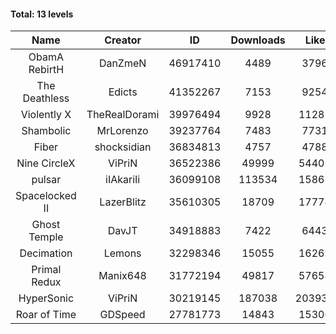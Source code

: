 #### Total: 13 levels

| Name | Creator | ID | Downloads | Likes |
|:---:|:---:|:---:|:---:|:---:|
| ObamA RebirtH | DanZmeN | 46917410 | 4489 | 37962
| The Deathless | Edicts | 41352267 | 7153 | 92543
| Violently X | TheRealDorami | 39976494 | 9928 | 112855
| Shambolic | MrLorenzo | 39237764 | 7483 | 77316
| Fiber | shocksidian | 36834813 | 4757 | 47888
| Nine CircleX | ViPriN | 36522386 | 49999 | 544050
| pulsar | iIAkariIi | 36099108 | 113534 | 158622
| Spacelocked II | LazerBlitz | 35610305 | 18709 | 177745
| Ghost Temple | DavJT | 34918883 | 7422 | 64438
| Decimation | Lemons | 32298346 | 15055 | 162694
| Primal Redux | Manix648 | 31772194 | 49817 | 576588
| HyperSonic | ViPriN | 30219145 | 187038 | 2039394
| Roar of Time | GDSpeed | 27781773 | 14843 | 153062
